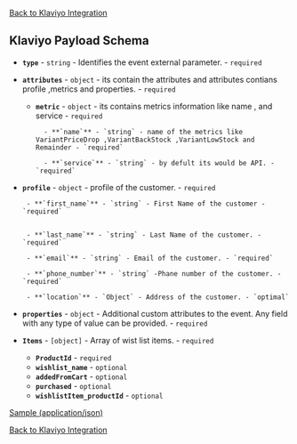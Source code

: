 [Back to Klaviyo Integration](/klaviyoIntegration.md)

## Klaviyo Payload Schema  

- **`type`** - ` string ` - Identifies the event external parameter. - `required`

- **`attributes`** - `object` - its contain the attributes and attributes contians profile ,metrics and properties. - `required`

  - **`metric`** - `object` - its contains metrics information like  name , and service - `required`

          - **`name`** - `string` - name of the metrics like VariantPriceDrop ,VariantBackStock ,VariantLowStock and Remainder - `required`

          - **`service`** - `string` - by defult its would be API. - `required`

- **`profile`** - `object` - profile of the customer. - `required`


       - **`first_name`** - `string` - First Name of the customer - `required`


       - **`last_name`** - `string` - Last Name of the customer. - `required`

       - **`email`** - `string` - Email of the customer. - `required`

       - **`phone_number`** - `string` -Phane number of the customer. - `required`

       - **`location`** - `Object` - Address of the customer. - `optimal`


- **`properties`** - `object` - Additional custom attributes to the event. Any field with any type of value can be provided. - `required`

- **`Items`** - `[object]` - Array of wist list items. - `required`

    - **`ProductId`**  - `required`
    - **`wishlist_name`** - `optional`
    - **`addedFromCart`** - `optional`
    - **`purchased`** - `optional`
    - **`wishlistItem_productId`** - `optional`
  

[Sample (application/json)](klaviyoSampleRequest.md#example-applicationjson)

[Back to Klaviyo Integration](/klaviyoIntegration.md)

    

